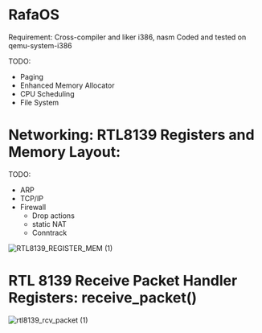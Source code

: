 
# RafaOS

Requirement: Cross-compiler and liker i386, nasm 
Coded and tested on qemu-system-i386

TODO:
- Paging
- Enhanced Memory Allocator
- CPU Scheduling
- File System
# Networking: RTL8139 Registers and Memory Layout:

TODO:
- ARP 
- TCP/IP
- Firewall
  - Drop actions
  - static NAT
  - Conntrack

![RTL8139_REGISTER_MEM (1)](https://user-images.githubusercontent.com/24198081/117540149-9ff6aa80-b005-11eb-9ba1-32a46ea31ab5.png)

# RTL 8139 Receive Packet Handler Registers: receive_packet()

![rtl8139_rcv_packet (1)](https://user-images.githubusercontent.com/24198081/117544822-0df99c80-b01b-11eb-9c7b-559763840a96.png)

